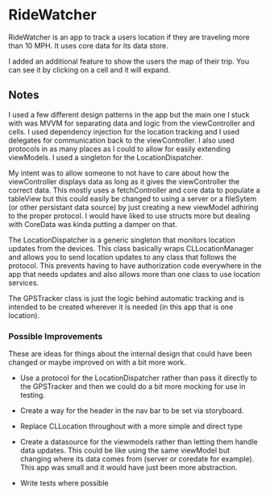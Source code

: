 # RideWatcher

RideWatcher is an app to track a users location if they are traveling more than 10 MPH. It uses core data for its data store.

I added an additional feature to show the users the map of their trip. You can see it by clicking on a cell and it will expand.

## Notes
I used a few different design patterns in the app but the main one I stuck with was MVVM for separating data and logic from the
viewController and cells. I used dependency injection for the location tracking and I used delegates for communication back to 
the viewController. I also used protocols in as many places as I could to allow for easily extending viewModels. I used a singleton
for the LocationDispatcher.

My intent was to allow someone to not have to care about how the viewController displays data as long as it gives the viewController
the correct data. This mostly uses a fetchController and core data to populate a tableView but this could easily be changed to using
a server or a fileSytem (or other persistant data source) by just creating a new viewModel adhiring to the proper protocol. I would
have liked to use structs more but dealing with CoreData was kinda putting a damper on that.

The LocationDispatcher is a generic singleton that monitors location updates from the devices. This class basically wraps CLLocationManager
and allows you to send location updates to any class that follows the protocol. This prevents having to have authorization code everywhere
in the app that needs updates and also allows more than one class to use location services.

The GPSTracker class is just the logic behind automatic tracking and is intended to be created wherever it is needed (in this app 
that is one location).

### Possible Improvements

These are ideas for things about the internal design that could have been changed or maybe improved on with a bit more work.

- Use a protocol for the LocationDispatcher rather than pass it directly to the GPSTracker and then we could do a bit more mocking for use in testing.

- Create a way for the header in the nav bar to be set via storyboard.

- Replace CLLocation throughout with a more simple and direct type

- Create a datasource for the viewmodels rather than letting them handle data updates. This could be like using the same
  viewModel but changing where its data comes from (server or coredate for example). This app was small and it would have just
  been more abstraction.
  
 - Write tests where possible







